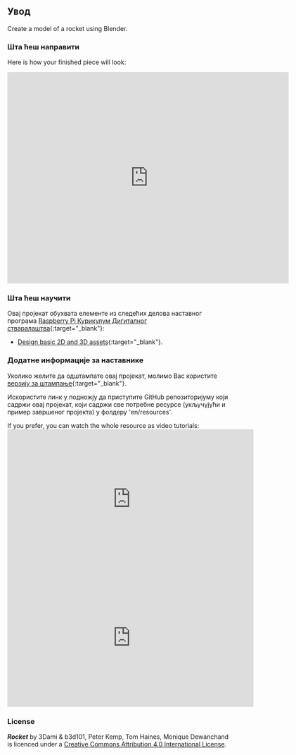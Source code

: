 ## Увод

Create a model of a rocket using Blender.

### Шта ћеш направити

Here is how your finished piece will look:

<div class="sketchfab-embed-wrapper"><iframe width="640" height="480" src="https://sketchfab.com/models/5660fd9d487e4175bd3b7d97c6277f39/embed" frameborder="0" allowvr allowfullscreen mozallowfullscreen="true" webkitallowfullscreen="true" onmousewheel=""></iframe>
</div>

### Шта ћеш научити

Овај пројекат обухвата елементе из следећих делова наставног програма [Raspberry Pi Курикулум Дигиталног стваралаштва](http://rpf.io/curriculum){:target="_blank"}:

+ [Design basic 2D and 3D assets](https://curriculum.raspberrypi.org/design/creator/){:target="_blank"}.

### Додатне информације за наставнике

Уколико желите да одштампате овај пројекат, молимо Вас користите [верзију за штампање](https://projects.raspberrypi.org/en/projects/blender-rocket/print){:target="_blank"}.

Искористите линк у подножју да приступите GitHub репозиторијуму који садржи овај пројекат, који садржи све потребне ресурсе (укључујући и пример завршеног пројекта) у фолдеру 'en/resources'.

If you prefer, you can watch the whole resource as video tutorials: <iframe width="560" height="315" src="https://www.youtube.com/embed/SlhTaqJvqlo?rel=0" frameborder="0" allowfullscreen mark="crwd-mark"></iframe> <iframe width="560" height="315" src="https://www.youtube.com/embed/7jj5e2LckMQ?rel=0" frameborder="0" allowfullscreen mark="crwd-mark"></iframe> 

### License

***Rocket*** by 3Dami & b3d101, Peter Kemp, Tom Haines, Monique Dewanchand is licenced under a [Creative Commons Attribution 4.0 International License](http://creativecommons.org/licenses/by-sa/4.0/).